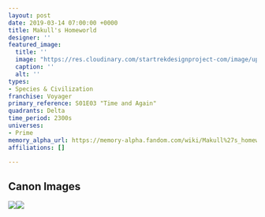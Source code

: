 ```yaml
---
layout: post
date: 2019-03-14 07:00:00 +0000
title: Makull's Homeworld
designer: ''
featured_image:
  title: ''
  image: "https://res.cloudinary.com/startrekdesignproject-com/image/upload/v1554919147/Polaric_Energy_Planet.png"
  caption: ''
  alt: ''
types:
- Species & Civilization
franchise: Voyager
primary_reference: S01E03 "Time and Again"
quadrants: Delta
time_period: 2300s
universes:
- Prime
memory_alpha_url: https://memory-alpha.fandom.com/wiki/Makull%27s_homeworld
affiliations: []

---
```

## Canon Images

![](https://res.cloudinary.com/startrekdesignproject-com/image/upload/v1552584549/Polaric_energy_planet_sign_Time_and_again_1.jpg)![](https://res.cloudinary.com/startrekdesignproject-com/image/upload/v1552584549/Polaric_energy_planet_sign_Time_and_again_3.jpg)